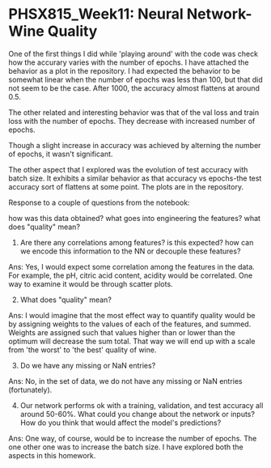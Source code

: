 # PHSX815_Week11: Neural Network-Wine Quality

One of the first things I did while 'playing around' with the code was check how the accurary varies with the number of epochs. I have attached the behavior as a plot in the repository. I had expected the behavior to be somewhat linear when the number of epochs was less than 100, but that did not seem to be the case. After 1000, the accuracy almost flattens at around 0.5.

The other related and interesting behavior was that of the val loss and train loss with the number of epochs. They decrease with increased number of epochs.

Though a slight increase in accuracy was achieved by alterning the number of epochs, it wasn't significant.

The other aspect that I explored was the evolution of test accuracy with batch size. It exhibits a similar behavior as that accuracy vs epochs-the test accuracy sort of flattens at some point. The plots are in the repository.

Response to a couple of questions from the notebook:

how was this data obtained? what goes into engineering the features? what does "quality" mean?

1. Are there any correlations among features? is this expected? how can we encode this information to the NN or decouple these features?

Ans: Yes, I would expect some correlation among the features in the data. For example, the pH, citric acid content, acidity would be correlated. One way to examine it would be through scatter plots.

2. What does "quality" mean?

Ans: I would imagine that the most effect way to quantify quality would be by assigning weights to the values of each of the features, and summed. Weights are assigned such that values higher than or lower than the optimum will decrease the sum total. That way we will end up with a scale from 'the worst' to 'the best' quality of wine.

3. Do we have any missing or NaN entries?

Ans: No, in the set of data, we do not have any missing or NaN entries (fortunately).

4. Our network performs ok with a training, validation, and test accuracy all around 50-60%. What could you change about the network or inputs? How do you think that would affect the model's predictions?

Ans: One way, of course, would be to increase the number of epochs. The one other one was to increase the batch size. I have explored both the aspects in this homework.
